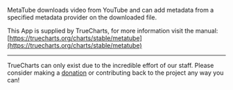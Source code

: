 MetaTube downloads video from YouTube and can add metadata from a specified metadata provider on the downloaded file.

This App is supplied by TrueCharts, for more information visit the manual: [https://truecharts.org/charts/stable/metatube](https://truecharts.org/charts/stable/metatube)

---

TrueCharts can only exist due to the incredible effort of our staff.
Please consider making a [donation](https://truecharts.org/sponsor) or contributing back to the project any way you can!
